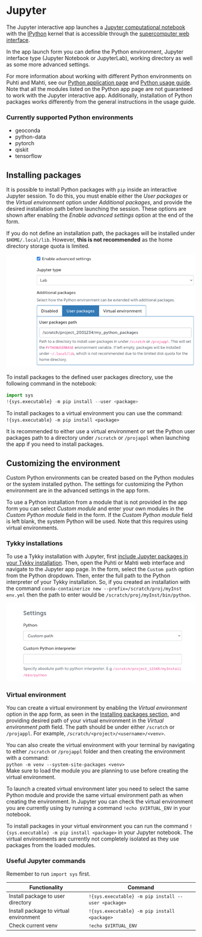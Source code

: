 # Jupyter

The Jupyter interactive app launches a
[Jupyter computational notebook](../../apps/jupyter.md)
with the [IPython](https://ipython.readthedocs.io/en/stable/index.html)
kernel that is accessible through the [supercomputer web interface](./index.md).

In the app launch form you can define the Python environment,
Jupyter interface type (Jupyter Notebook or JupyterLab),
working directory as well as some more advanced settings.

For more information about working with different Python environments on Puhti
and Mahti, see our [Python application page](../../apps/python.md)
and [Python usage guide](../../support/tutorials/python-usage-guide.md).
Note that all the modules listed on the Python app page are not guaranteed to
work with the Jupyter interactive app. Additionally, installation of
Python packages works differently from the general instructions in
the usage guide.

### Currently supported Python environments

 - geoconda
 - python-data
 - pytorch
 - qiskit
 - tensorflow

## Installing packages

It is possible to install Python packages with `pip` inside an interactive Jupyter session. To do
this, you must enable either the *User packages* or the *Virtual environment* option under
*Additional packages*, and provide the desired installation path before launching the session. These
options are shown after enabling the *Enable advanced settings* option at the end of the form.

If you do not define an installation path, the packages will be installed under
`$HOME/.local/lib`. However, **this is not recommended** as the home directory
storage quota is limited.

![Jupyter additional packages settings](../../img/ood_jupyter_additional_packages.png)

To install packages to the defined user packages directory, use the following command in the notebook:  

```python
import sys 
!{sys.executable} -m pip install --user <package>
```

To install packages to a virtual environment you can use the command:  
`!{sys.executable} -m pip install <package>`

It is recommended to either use a virtual environment or set the Python user packages path to a directory under `/scratch` or `/projappl` when launching the app if you need to install packages.


## Customizing the environment
Custom Python environments can be created based on the Python modules or the system installed python.
The settings for customizing the Python environment are in the advanced settings in the app form.

To use a Python installation from a module that is not provided in the app form you can select
*Custom module* and enter your own modules in the *Custom Python module* field in the form.
If the *Custom Python module* field is left blank, the system Python will be used. Note that this
requires using virtual environments.


### Tykky installations


To use a Tykky installation with Jupyter, first [include Jupyter packages in your Tykky
installation](../containers/tykky.md#using-jupyter-with-a-tykky-installation). Then, open the Puhti
or Mahti web interface and navigate to the Jupyter app page. In the form, select the `Custom path`
option from the Python dropdown. Then, enter the full path to the Python interpreter of your Tykky
installation. So, if you created an installation with the command `conda-containerize new
--prefix=/scratch/proj/myInst env.yml` then the path to enter would be
`/scratch/proj/myInst/bin/python`.

![Custom path selected in the menu](../../img/tykky_selection_jupyter.png)

### Virtual environment

You can create a virtual environment by enabling the *Virtual environment* option in the app form,
as seen in the [Installing packages section](#installing-packages), and providing desired path of
your virtual environment in the *Virtual environment path* field. The path should be under either
`/scratch` or `/projappl`. For example, `/scratch/<project>/<username>/<venv>`.

You can also create the virtual environment with your terminal by navigating to either `/scratch` or `/projappl` folder and then creating the environment with a command:   
`python -m venv --system-site-packages <venv>`      
Make sure to load the module you are planning to use before creating the virtual environment.

To launch a created virtual environment later you need to select the same Python module and provide the same virtual environment path as when creating the environment. In Jupyter you can check the virtual environment you are currently using by running a command `!echo $VIRTUAL_ENV` in your notebook.

To install packages in your virtual environment you can run the command `!{sys.executable} -m pip install <package>` in your Jupyter notebook.
The virtual environments are currently not completely isolated as they use packages from the loaded modules.



### Useful Jupyter commands
Remember to run `import sys` first.

| Functionality    | Command |
| -------- | ------- |
| Install package to user directory  | `!{sys.executable} -m pip install --user <package>`    |
| Install package to virtual environment | `!{sys.executable} -m pip install <package>`     |
| Check current venv    | `!echo $VIRTUAL_ENV`    |
